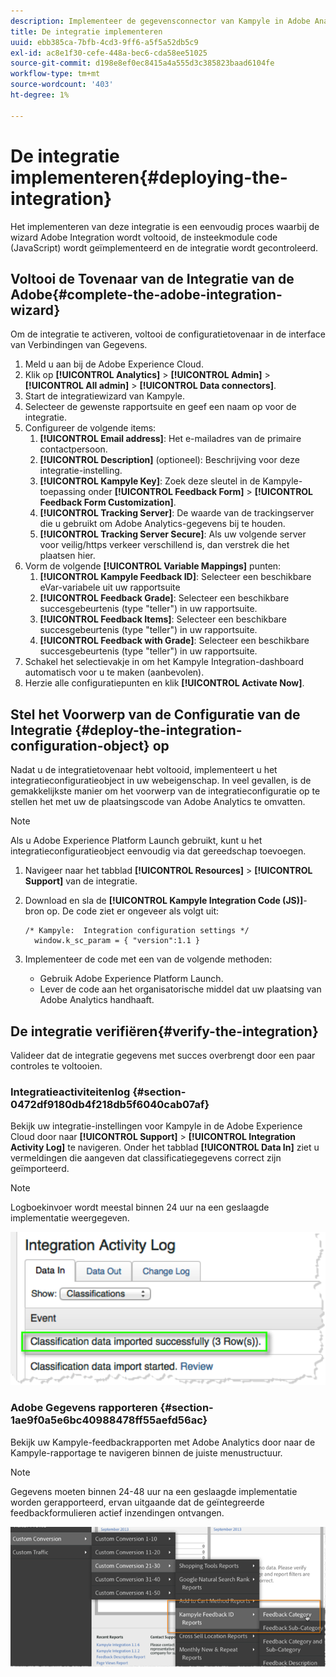 ```yaml
---
description: Implementeer de gegevensconnector van Kampyle in Adobe Analytics.
title: De integratie implementeren
uuid: ebb385ca-7bfb-4cd3-9ff6-a5f5a52db5c9
exl-id: ac8e1f30-cefe-448a-bec6-cda58ee51025
source-git-commit: d198e8ef0ec8415a4a555d3c385823baad6104fe
workflow-type: tm+mt
source-wordcount: '403'
ht-degree: 1%

---
```


# De integratie implementeren{#deploying-the-integration}

Het implementeren van deze integratie is een eenvoudig proces waarbij de wizard Adobe Integration wordt voltooid, de insteekmodule code (JavaScript) wordt geïmplementeerd en de integratie wordt gecontroleerd.

## Voltooi de Tovenaar van de Integratie van de Adobe{#complete-the-adobe-integration-wizard}

Om de integratie te activeren, voltooi de configuratietovenaar in de interface van Verbindingen van Gegevens.

1. Meld u aan bij de Adobe Experience Cloud.
1. Klik op **[!UICONTROL Analytics]** > **[!UICONTROL Admin]** > **[!UICONTROL All admin]** > **[!UICONTROL Data connectors]**.
1. Start de integratiewizard van Kampyle.
1. Selecteer de gewenste rapportsuite en geef een naam op voor de integratie.
1. Configureer de volgende items:
   1. **[!UICONTROL Email address]**: Het e-mailadres van de primaire contactpersoon.
   1. **[!UICONTROL Description]** (optioneel): Beschrijving voor deze integratie-instelling.
   1. **[!UICONTROL Kampyle Key]**: Zoek deze sleutel in de Kampyle-toepassing onder  **[!UICONTROL Feedback Form]** >  **[!UICONTROL Feedback Form Customization]**.
   1. **[!UICONTROL Tracking Server]**: De waarde van de trackingserver die u gebruikt om Adobe Analytics-gegevens bij te houden.
   1. **[!UICONTROL Tracking Server Secure]**: Als uw volgende server voor veilig/https verkeer verschillend is, dan verstrek die het plaatsen hier.
1. Vorm de volgende **[!UICONTROL Variable Mappings]** punten:
   1. **[!UICONTROL Kampyle Feedback ID]**: Selecteer een beschikbare eVar-variabele uit uw rapportsuite
   1. **[!UICONTROL Feedback Grade]**: Selecteer een beschikbare succesgebeurtenis (type &quot;teller&quot;) in uw rapportsuite.
   1. **[!UICONTROL Feedback Items]**: Selecteer een beschikbare succesgebeurtenis (type &quot;teller&quot;) in uw rapportsuite.
   1. **[!UICONTROL Feedback with Grade]**: Selecteer een beschikbare succesgebeurtenis (type &quot;teller&quot;) in uw rapportsuite.
1. Schakel het selectievakje in om het Kampyle Integration-dashboard automatisch voor u te maken (aanbevolen).
1. Herzie alle configuratiepunten en klik **[!UICONTROL Activate Now]**.

## Stel het Voorwerp van de Configuratie van de Integratie {#deploy-the-integration-configuration-object} op

Nadat u de integratietovenaar hebt voltooid, implementeert u het integratieconfiguratieobject in uw webeigenschap. In veel gevallen, is de gemakkelijkste manier om het voorwerp van de integratieconfiguratie op te stellen het met uw de plaatsingscode van Adobe Analytics te omvatten.

>[!NOTE]
>
>Als u Adobe Experience Platform Launch gebruikt, kunt u het integratieconfiguratieobject eenvoudig via dat gereedschap toevoegen.

1. Navigeer naar het tabblad **[!UICONTROL Resources]** > **[!UICONTROL Support]** van de integratie.
1. Download en sla de **[!UICONTROL Kampyle Integration Code (JS)]**-bron op. De code ziet er ongeveer als volgt uit:

   ```
   /* Kampyle:  Integration configuration settings */
     window.k_sc_param = { "version":1.1 }
   ```

1. Implementeer de code met een van de volgende methoden:

   * Gebruik Adobe Experience Platform Launch.
   * Lever de code aan het organisatorische middel dat uw plaatsing van Adobe Analytics handhaaft.

## De integratie verifiëren{#verify-the-integration}

Valideer dat de integratie gegevens met succes overbrengt door een paar controles te voltooien.

### Integratieactiviteitenlog {#section-0472df9180db4f218db5f6040cab07af}

Bekijk uw integratie-instellingen voor Kampyle in de Adobe Experience Cloud door naar **[!UICONTROL Support]** > **[!UICONTROL Integration Activity Log]** te navigeren. Onder het tabblad **[!UICONTROL Data In]** ziet u vermeldingen die aangeven dat classificatiegegevens correct zijn geïmporteerd.

>[!NOTE]
>
>Logboekinvoer wordt meestal binnen 24 uur na een geslaagde implementatie weergegeven.

![Logboek voor integratieactiviteiten](assets/integration_activity_log.png)

### Adobe Gegevens rapporteren {#section-1ae9f0a5e6bc40988478ff55aefd56ac}

Bekijk uw Kampyle-feedbackrapporten met Adobe Analytics door naar de Kampyle-rapportage te navigeren binnen de juiste menustructuur.

>[!NOTE]
>
>Gegevens moeten binnen 24-48 uur na een geslaagde implementatie worden gerapporteerd, ervan uitgaande dat de geïntegreerde feedbackformulieren actief inzendingen ontvangen.

![Adobe-rapportagegegevens](assets/adobe_reporting_data.png)
